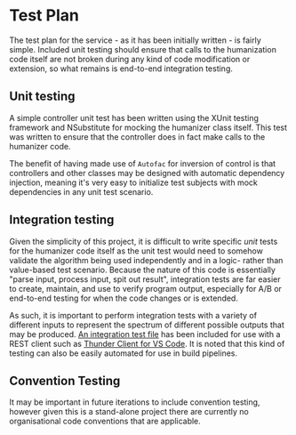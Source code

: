 # Test Plan
The test plan for the service - as it has been initially written - is fairly simple. Included unit testing should ensure that calls to the humanization code itself are not broken during any kind of code modification or extension, so what remains is end-to-end integration testing.

## Unit testing
A simple controller unit test has been written using the XUnit testing framework and NSubstitute for mocking the humanizer class itself. This test was written to ensure that the controller does in fact make calls to the humanizer code.

The benefit of having made use of `Autofac` for inversion of control is that controllers and other classes may be designed with automatic dependency injection, meaning it's very easy to initialize test subjects with mock dependencies in any unit test scenario.

## Integration testing
Given the simplicity of this project, it is difficult to write specific *unit* tests for the humanizer code itself as the unit test would need to somehow validate the algorithm being used independently and in a logic- rather than value-based test scenario. Because the nature of this code is essentially "parse input, process input, spit out result", integration tests are far easier to create, maintain, and use to verify program output, especially for A/B or end-to-end testing for when the code changes or is extended.

As such, it is important to perform integration tests with a variety of different inputs to represent the spectrum of different possible outputs that may be produced. [An integration test file](/REST%20client%20integration%20tests/integration-tests.json) has been included for use with a REST client such as [Thunder Client for VS Code](https://marketplace.visualstudio.com/items?itemName=rangav.vscode-thunder-client). It is noted that this kind of testing can also be easily automated for use in build pipelines.

## Convention Testing

It may be important in future iterations to include convention testing, however given this is a stand-alone project there are currently no organisational code conventions that are applicable.